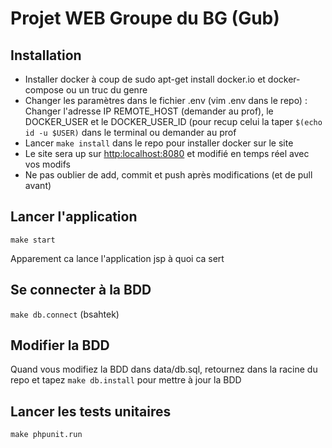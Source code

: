 # Projet WEB Groupe du BG (Gub)

## Installation
* Installer docker à coup de sudo apt-get install docker.io et docker-compose ou un truc du genre
* Changer les paramètres dans le fichier .env (vim .env dans le repo) : Changer l'adresse IP REMOTE\_HOST (demander au prof), le DOCKER\_USER et le DOCKER\_USER\_ID (pour recup celui la taper `$(echo id -u $USER)` dans le terminal ou demander au prof
* Lancer `make install` dans le repo pour installer docker sur le site
* Le site sera up sur [http:localhost:8080](http:localhost:8080) et modifié en temps réel avec vos modifs
* Ne pas oublier de add, commit et push après modifications (et de pull avant)

## Lancer l'application
`make start`

Apparement ca lance l'application jsp à quoi ca sert

## Se connecter à la BDD
`make db.connect` (bsahtek)

## Modifier la BDD

Quand vous modifiez la BDD dans data/db.sql, retournez dans la racine du repo et tapez `make db.install` pour mettre à jour la BDD

## Lancer les tests unitaires
`make phpunit.run`
